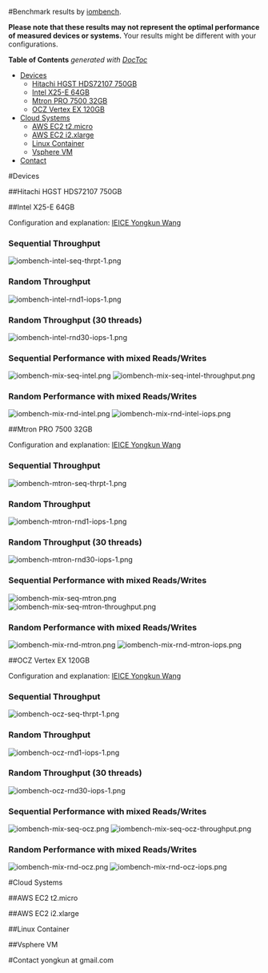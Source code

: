 #Benchmark results by [iombench](https://github.com/yongkun/iombench).

__Please note that these results may not represent the optimal performance of measured devices or systems.__ Your results might be different with your configurations.

**Table of Contents**  *generated with [DocToc](http://doctoc.herokuapp.com/)*

- [Devices](#user-content-devices)
	- [Hitachi HGST HDS72107 750GB](#user-content-hitachi-hgst-hds72107-750gb)
	- [Intel X25-E 64GB](#user-content-intel-x25-e-64gb)
	- [Mtron PRO 7500 32GB](#user-content-mtron-pro-7500-32gb)
	- [OCZ Vertex EX 120GB](#user-content-ocz-vertex-ex-120gb)
- [Cloud Systems](#user-content-cloud-systems)
	- [AWS EC2 t2.micro](#user-content-aws-ec2-t2micro)
	- [AWS EC2 i2.xlarge](#user-content-aws-ec2-i2xlarge)
	- [Linux Container](#user-content-linux-container)
	- [Vsphere VM](#user-content-vsphere-vm)
- [Contact](#user-content-contact)

#Devices

##Hitachi HGST HDS72107 750GB

##Intel X25-E 64GB

Configuration and explanation: [IEICE Yongkun Wang](http://www.tkl.iis.u-tokyo.ac.jp/~yongkun/paper/ieice-yongkun-wang-final.pdf)

### Sequential Throughput
![iombench-intel-seq-thrpt-1.png](./intel-x25e/iombench-intel-seq-thrpt-1.png)
### Random Throughput
![iombench-intel-rnd1-iops-1.png](./intel-x25e/iombench-intel-rnd1-iops-1.png)
### Random Throughput (30 threads)
![iombench-intel-rnd30-iops-1.png](./intel-x25e/iombench-intel-rnd30-iops-1.png)
### Sequential Performance with mixed Reads/Writes
![iombench-mix-seq-intel.png](./intel-x25e/iombench-mix-seq-intel.png)
![iombench-mix-seq-intel-throughput.png](./intel-x25e/iombench-mix-seq-intel-throughput.png)
### Random Performance with mixed Reads/Writes
![iombench-mix-rnd-intel.png](./intel-x25e/iombench-mix-rnd-intel.png)
![iombench-mix-rnd-intel-iops.png](./intel-x25e/iombench-mix-rnd-intel-iops.png)

##Mtron PRO 7500 32GB

Configuration and explanation: [IEICE Yongkun Wang](http://www.tkl.iis.u-tokyo.ac.jp/~yongkun/paper/ieice-yongkun-wang-final.pdf)

### Sequential Throughput
![iombench-mtron-seq-thrpt-1.png](./mtron-pro-7500/iombench-mtron-seq-thrpt-1.png)
### Random Throughput
![iombench-mtron-rnd1-iops-1.png](./mtron-pro-7500/iombench-mtron-rnd1-iops-1.png)
### Random Throughput (30 threads)
![iombench-mtron-rnd30-iops-1.png](./mtron-pro-7500/iombench-mtron-rnd30-iops-1.png)
### Sequential Performance with mixed Reads/Writes
![iombench-mix-seq-mtron.png](./mtron-pro-7500/iombench-mix-seq-mtron.png)
![iombench-mix-seq-mtron-throughput.png](./mtron-pro-7500/iombench-mix-seq-mtron-throughput.png)
### Random Performance with mixed Reads/Writes
![iombench-mix-rnd-mtron.png](./mtron-pro-7500/iombench-mix-rnd-mtron.png)
![iombench-mix-rnd-mtron-iops.png](./mtron-pro-7500/iombench-mix-rnd-mtron-iops.png)

##OCZ Vertex EX 120GB

Configuration and explanation: [IEICE Yongkun Wang](http://www.tkl.iis.u-tokyo.ac.jp/~yongkun/paper/ieice-yongkun-wang-final.pdf)

### Sequential Throughput
![iombench-ocz-seq-thrpt-1.png](./ocz-vertex-ex/iombench-ocz-seq-thrpt-1.png)
### Random Throughput
![iombench-ocz-rnd1-iops-1.png](./ocz-vertex-ex/iombench-ocz-rnd1-iops-1.png)
### Random Throughput (30 threads)
![iombench-ocz-rnd30-iops-1.png](./ocz-vertex-ex/iombench-ocz-rnd30-iops-1.png)
### Sequential Performance with mixed Reads/Writes
![iombench-mix-seq-ocz.png](./ocz-vertex-ex/iombench-mix-seq-ocz.png)
![iombench-mix-seq-ocz-throughput.png](./ocz-vertex-ex/iombench-mix-seq-ocz-throughput.png)
### Random Performance with mixed Reads/Writes
![iombench-mix-rnd-ocz.png](./ocz-vertex-ex/iombench-mix-rnd-ocz.png)
![iombench-mix-rnd-ocz-iops.png](./ocz-vertex-ex/iombench-mix-rnd-ocz-iops.png)


#Cloud Systems

##AWS EC2 t2.micro

##AWS EC2 i2.xlarge

##Linux Container

##Vsphere VM

#Contact
yongkun at gmail.com


